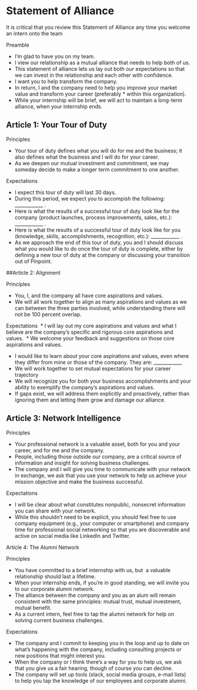 # Statement of Alliance

It is critical that you review this Statement of Alliance any time you welcome an intern onto the team

Preamble
* I’m glad to have you on my team.
* I view our relationship as a mutual alliance that needs to help both of us.
* This statement of alliance lets us lay out both our expectations so that we can invest in the relationship and each other with confidence.
* I want you to help transform the company.
* In return, I and the company need to help you improve your market value and transform your career (preferably * within this organization).
* While your internship will be brief, we will act to maintain a long-term alliance, when your internship ends.

## Article 1: Your Tour of Duty

Principles
* Your tour of duty defines what you will do for me and the business; it also defines what the business and I will do for your career.
* As we deepen our mutual investment and commitment, we may someday decide to make a longer term commitment to one another.

Expectations
* I expect this tour of duty will last 30 days.
* During this period, we expect you to accompish the following: ____________ .
* Here is what the results of a successful tour of duty look like for the company (product launches, process improvements, sales, etc.): ____________ .
* Here is what the results of a successful tour of duty look like for you (knowledge, skills, accomplishments, recognition, etc.): ____________ .
* As we approach the end of this tour of duty, you and I should discuss what you would like to do once the tour of duty is complete, either by defining a new tour of duty at the company or discussing your transition out of Pinpoint.

##Article 2: Alignment

Principles
* You, I, and the company all have core aspirations and values. 
* We will all work together to align as many aspirations and values as we can between the three parties involved, while understanding there will not be 100 percent overlap.

Expectations
 * I will lay out my core aspirations and values and what I believe are the company’s specific and rigorous core aspirations and values. 
 * We welcome your feedback and suggestions on those core aspirations and values.
* I would like to learn about your core aspirations and values, even where they differ from mine or those of the company. They are: ____________
* We will work together to set mutual expectations for your career trajectory
* We will recognize you for both your business accomplishments and your ability to exemplify the company’s aspirations and values.
* If gaps exist, we will address them explicitly and proactively, rather than ignoring them and letting them grow and damage our alliance.

## Article 3: Network Intelligence 

Principles
* Your professional network is a valuable asset, both for you and your career, and for me and the company.
* People, including those outside our company, are a critical source of information and insight for solving business challenges. 
* The company and I will give you time to communicate with your network in exchange, we ask that you use your network to help us achieve your mission objective and make the business successful.

Expectations
* I will be clear about what constitutes nonpublic, nonsecret information you can share with your network.
* While this shouldn’t need to be explicit, you should feel free to use company equipment (e.g., your computer or smartphone) and company time for professional social networking so that you are discoverable and active on social media like LinkedIn and Twitter.

Article 4: The Alumni Network

Principles
* You have committed to a brief internship with us, but  a valuable relationship should last a lifetime.
* When your internship ends, if you’re in good standing, we will invite you to our corporate alumni network.
* The alliance between the company and you as an alum will remain consistent with the same principles: mutual trust, mutual investment, mutual benefit.
* As a current intern, feel free to tap the alumni network for help on solving current business challenges.

Expectations
* The company and I commit to keeping you in the loop and up to date on what’s happening with the company, including consulting projects or new positions that might interest you.
* When the company or I think there’s a way for you to help us, we ask that you give us a fair hearing, though of course you can decline.
* The company will set up tools (slack, social media groups, e-mail lists) to help you tap the knowledge of our employees and corporate alumni.
